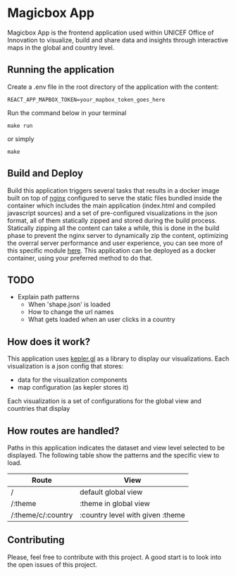 # Magicbox App

Magicbox App is the frontend application used within UNICEF Office of Innovation to visualize, build and share data and insights through interactive maps in the global and country level.

## Running the application

Create a .env file in the root directory of the application with the content:

```
REACT_APP_MAPBOX_TOKEN=your_mapbox_token_goes_here
```

Run the command below in your terminal

```console
make run
```

or simply

```console
make
```

## Build and Deploy

Build this application triggers several tasks that results in a docker image built on top of [nginx](https://hub.docker.com/_/nginx/) configured to serve the static files bundled inside the container which includes the main application (index.html and compiled javascript sources) and a set of pre-configured visualizations in the json format, all of them statically zipped and stored during the build process.
Statically zipping all the content can take a while, this is done in the build phase to prevent the nginx server to dynamically zip the content, optimizing the overral server performance and user experience, you can see more of this specific module [here](http://nginx.org/en/docs/http/ngx_http_gzip_static_module.html).
This application can be deployed as a docker container, using your preferred method to do that.

## TODO
  * Explain path patterns
    * When 'shape.json' is loaded
    * How to change the url names
    * What gets loaded when an user clicks in a country

## How does it work?

This application uses [kepler.gl](https://github.com/keplergl/kepler.gl) as a library to display our visualizations. Each visualization is a json config that stores:
  - data for the visualization components
  - map configuration (as kepler stores it)

Each visualization is a set of configurations for the global view and countries that display

## How routes are handled?

Paths in this application indicates the dataset and view level selected to be displayed. The following table show the patterns and the specific view to load.

| Route              | View                                      |
|--------------------|-------------------------------------------|
| /                  | default global view                       |
| /:theme            | :theme in global view                     |
| /:theme/c/:country | :country level with given :theme          |

## Contributing

Please, feel free to contribute with this project. A good start is to look into the open issues of this project.

